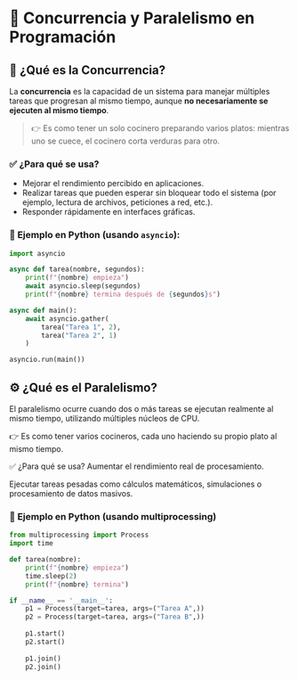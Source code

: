# 🧵 Concurrencia y Paralelismo en Programación

## 📘 ¿Qué es la Concurrencia?

La **concurrencia** es la capacidad de un sistema para manejar múltiples tareas que progresan al mismo tiempo, aunque **no necesariamente se ejecuten al mismo tiempo**.

> 👉 Es como tener un solo cocinero preparando varios platos: mientras uno se cuece, el cocinero corta verduras para otro.

### ✅ ¿Para qué se usa?

- Mejorar el rendimiento percibido en aplicaciones.
- Realizar tareas que pueden esperar sin bloquear todo el sistema (por ejemplo, lectura de archivos, peticiones a red, etc.).
- Responder rápidamente en interfaces gráficas.

### 🧪 Ejemplo en Python (usando `asyncio`):

```python
import asyncio

async def tarea(nombre, segundos):
    print(f"{nombre} empieza")
    await asyncio.sleep(segundos)
    print(f"{nombre} termina después de {segundos}s")

async def main():
    await asyncio.gather(
        tarea("Tarea 1", 2),
        tarea("Tarea 2", 1)
    )

asyncio.run(main())
```
## ⚙️ ¿Qué es el Paralelismo?
El paralelismo ocurre cuando dos o más tareas se ejecutan realmente al mismo tiempo, utilizando múltiples núcleos de CPU.

👉 Es como tener varios cocineros, cada uno haciendo su propio plato al mismo tiempo.

✅ ¿Para qué se usa?
Aumentar el rendimiento real de procesamiento.

Ejecutar tareas pesadas como cálculos matemáticos, simulaciones o procesamiento de datos masivos.

### 🧪 Ejemplo en Python (usando multiprocessing)

```python
from multiprocessing import Process
import time

def tarea(nombre):
    print(f"{nombre} empieza")
    time.sleep(2)
    print(f"{nombre} termina")

if __name__ == '__main__':
    p1 = Process(target=tarea, args=("Tarea A",))
    p2 = Process(target=tarea, args=("Tarea B",))
    
    p1.start()
    p2.start()
    
    p1.join()
    p2.join()

```


